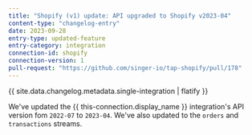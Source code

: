 ```yaml
---
title: "Shopify (v1) update: API upgraded to Shopify v2023-04"
content-type: "changelog-entry"
date: 2023-09-28
entry-type: updated-feature
entry-category: integration
connection-id: shopify
connection-version: 1
pull-request: "https://github.com/singer-io/tap-shopify/pull/178"
---
```

{{ site.data.changelog.metadata.single-integration | flatify }}

We've updated the {{ this-connection.display_name }} integration's API version fom `2022-07` to `2023-04`. We've also updated to the `orders` and `transactions` streams.